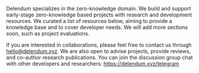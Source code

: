 Delendum specializes in the zero-knowledge domain. We build and support early-stage zero-knowledge based projects with research and development resources. We curated a list of resources below, aiming to provide a knowledge base and to cover developer needs. We will add more sections soon, such as project evaluations.

If you are interested in collaborations, please feel free to contact us through hello@delendum.xyz. We are also open to advise projects, provide reviews, and co-author research publications. You can join the discussion group chat with other developers and researchers: https://delendum.xyz/telegram
